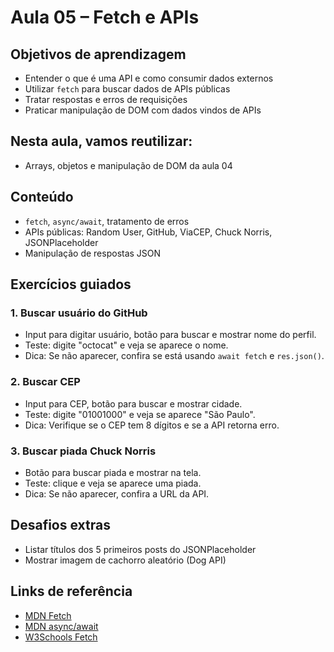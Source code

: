 # Aula 05 – Fetch e APIs

## Objetivos de aprendizagem
- Entender o que é uma API e como consumir dados externos
- Utilizar `fetch` para buscar dados de APIs públicas
- Tratar respostas e erros de requisições
- Praticar manipulação de DOM com dados vindos de APIs

## Nesta aula, vamos reutilizar:
- Arrays, objetos e manipulação de DOM da aula 04

## Conteúdo
- `fetch`, `async/await`, tratamento de erros
- APIs públicas: Random User, GitHub, ViaCEP, Chuck Norris, JSONPlaceholder
- Manipulação de respostas JSON

## Exercícios guiados

### 1. Buscar usuário do GitHub
- Input para digitar usuário, botão para buscar e mostrar nome do perfil.
- Teste: digite "octocat" e veja se aparece o nome.
- Dica: Se não aparecer, confira se está usando `await fetch` e `res.json()`.

### 2. Buscar CEP
- Input para CEP, botão para buscar e mostrar cidade.
- Teste: digite "01001000" e veja se aparece "São Paulo".
- Dica: Verifique se o CEP tem 8 dígitos e se a API retorna erro.

### 3. Buscar piada Chuck Norris
- Botão para buscar piada e mostrar na tela.
- Teste: clique e veja se aparece uma piada.
- Dica: Se não aparecer, confira a URL da API.

## Desafios extras
- Listar títulos dos 5 primeiros posts do JSONPlaceholder
- Mostrar imagem de cachorro aleatório (Dog API)

## Links de referência
- [MDN Fetch](https://developer.mozilla.org/pt-BR/docs/Web/API/Fetch_API)
- [MDN async/await](https://developer.mozilla.org/pt-BR/docs/Web/JavaScript/Reference/Statements/async_function)
- [W3Schools Fetch](https://www.w3schools.com/js/js_api_fetch.asp)
